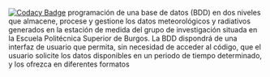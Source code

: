 [![Codacy Badge](https://app.codacy.com/project/badge/Grade/39614e5c3bf344029f0b3a785f5de777)](https://app.codacy.com?utm_source=gh&utm_medium=referral&utm_content=&utm_campaign=Badge_grade)
programación de una base de datos (BDD) en dos niveles que almacene, procese y gestione los datos meteorológicos y radiativos generados en la estación de medida del grupo de investigación situada en la Escuela Politécnica Superior de Burgos. La BDD dispondrá de una interfaz de usuario que permita, sin necesidad de acceder al código, que el usuario solicite los datos disponibles en un periodo de tiempo determinado, y los ofrezca en diferentes formatos
